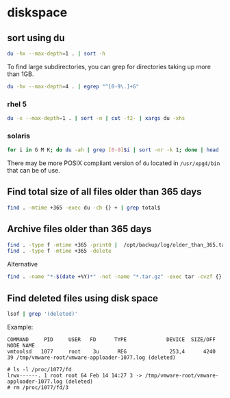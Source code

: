 # diskspace

## sort using du

```bash
du -hx --max-depth=1 . | sort -h
```

To find large subdirectories, you can grep for directories taking up more than 1GB. 

```bash
du -hx --max-depth=4 . | egrep "^[0-9\.]+G"
```

### rhel 5

```bash
du -x --max-depth=1 . | sort -n | cut -f2- | xargs du -xhs
```

### solaris

```bash
for i in G M K; do du -ah | grep [0-9]$i | sort -nr -k 1; done | head -n 11
```

There may be more POSIX compliant version of `du` located in `/usr/xpg4/bin` that can be of use.

## Find total size of all files older than 365 days

```bash
find . -mtime +365 -exec du -ch {} + | grep total$
```

## Archive files older than 365 days

```bash
find . -type f -mtime +365 -print0 |  /opt/backup/log/older_than_365.tar.gz --null -T -
find . -type f -mtime +365 -delete
```

Alternative

```bash
find . -name "*-$(date +%Y)*" -not -name "*.tar.gz" -exec tar -cvzf {}.tar.gz {} \; -exec rm -f {} \;
```

## Find deleted files using disk space

```bash
lsof | grep '(deleted)'
```

Example:
```
COMMAND     PID     USER   FD      TYPE             DEVICE  SIZE/OFF       NODE NAME
vmtoolsd   1077     root    3u      REG              253,4      4240         39 /tmp/vmware-root/vmware-apploader-1077.log (deleted)
```

```
# ls -l /proc/1077/fd
lrwx------. 1 root root 64 Feb 14 14:27 3 -> /tmp/vmware-root/vmware-apploader-1077.log (deleted)
# rm /proc/1077/fd/3
```

